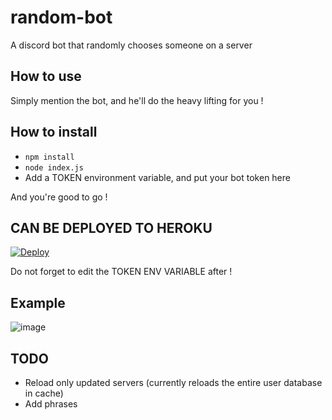 # random-bot
 A discord bot that randomly chooses someone on a server

## How to use 
Simply mention the bot, and he'll do the heavy lifting for you !

## How to install
 - ```npm install```
 - ```node index.js```
 - Add a TOKEN environment variable, and put your bot token here

 And you're good to go !

## CAN BE DEPLOYED TO HEROKU

[![Deploy](https://www.herokucdn.com/deploy/button.svg)](https://heroku.com/deploy?template=https://github.com/edoriontlg/random-bot&env[TOKEN]=TOKEN)

Do not forget to edit the TOKEN ENV VARIABLE after !

## Example
![image](https://user-images.githubusercontent.com/21106616/122551572-70d84d80-d035-11eb-9ed2-b3debcd9b44d.png)

## TODO
 - Reload only updated servers (currently reloads the entire user database in cache)
 - Add phrases
